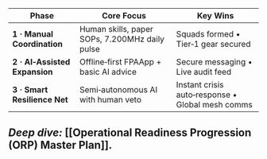 |Phase|Core Focus|Key Wins|
|---|---|---|
|**1 · Manual Coordination**|Human skills, paper SOPs, 7.200MHz daily pulse|Squads formed • Tier‑1 gear secured|
|**2 · AI‑Assisted Expansion**|Offline‑first FPAApp + basic AI advice|Secure messaging • Live audit feed|
|**3 · Smart Resilience Net**|Semi‑autonomous AI with human veto|Instant crisis auto‑response • Global mesh comms|  
_Deep dive:_ [[Operational Readiness Progression (ORP) Master Plan]].  
---